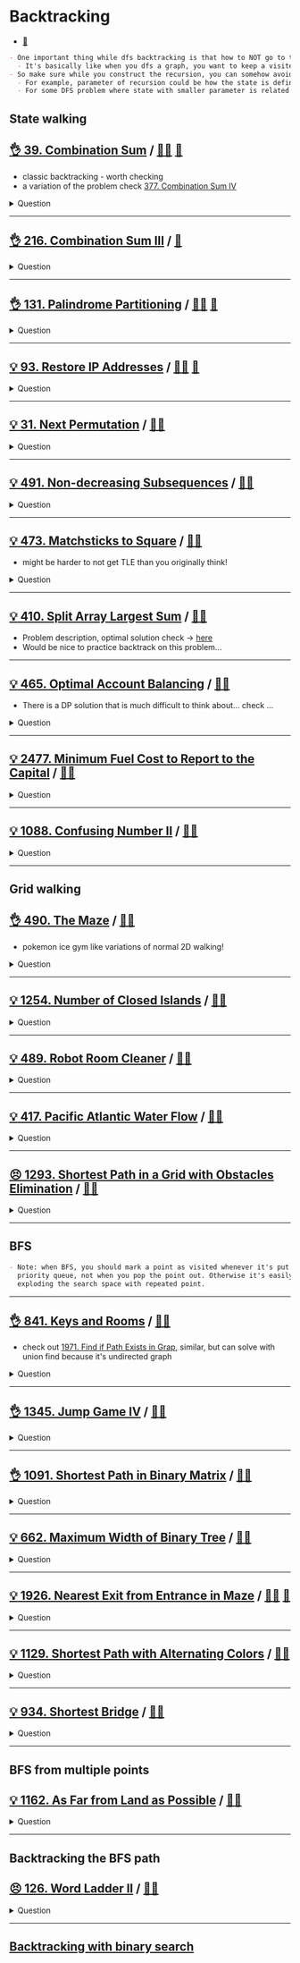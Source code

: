 # Backtracking

- [:notebook:](../../_notes/backtracking.md)

```markdown
- One important thing while dfs backtracking is that how to NOT go to the same state.
  - It's basically like when you dfs a graph, you want to keep a visited node set.
- So make sure while you construct the recursion, you can somehow avoid the duplicated states.
  - For example, parameter of recursion could be how the state is defined.
  - For some DFS problem where state with smaller parameter is related to state with larger one, it's likely dp'able. Check [here](../dp/dp_dfs_memorization/README.md)
```

## State walking

## [:ok_hand: 39. Combination Sum](https://leetcode.com/problems/combination-sum/) / [:man_technologist:](combinational_sum.h) [:snake:](combinational_sum.py)

- classic backtracking - worth checking
- a variation of the problem check [377. Combination Sum IV](../dp/dp_unbounded_knapsack/README.md#👌-377-combination-sum-iv-🎯)

<details><summary markdown="span">Question</summary>

```markdown

Given an array of distinct integers candidates and a target integer target,
return a list of all unique combinations of candidates
       where the chosen numbers sum to target.

You may return the combinations in any order.
The same number may be chosen from candidates an unlimited number of times.
Two combinations are unique if the frequency of at least one of the chosen
numbers is different.

Input: candidates = [2,3,6,7], target = 7
Output: [[2,2,3],[7]]

Explanation:
2 and 3 are candidates, and 2 + 2 + 3 = 7. Note that 2 can be used multiple times.
7 is a candidate, and 7 = 7.
These are the only two combinations.
```

</details>

------------------------------------------------------------------------------

## [:ok_hand: 216. Combination Sum III](https://leetcode.com/problems/combination-sum-iii) / [:snake:](combinational_sum_iii.py)

<details><summary markdown="span">Question</summary>

```markdown
Find all valid combinations of k numbers that sum up to n such that the following conditions are true:

Only numbers 1 through 9 are used.
Each number is used at most once.

Return a list of all possible valid combinations.
The list must not contain the same combination twice, and the combinations may be returned in any order.

Example 1:

Input: k = 3, n = 7

- Output: [[1,2,4]]
- Explanation: 1 + 2 + 4 = 7 There are no other valid combinations.
```

</details>

------------------------------------------------------------------------------

## [:ok_hand: 131. Palindrome Partitioning](https://leetcode.com/problems/palindrome-partitioning) / [:man_technologist:](palindrome_partitioning.h) [:snake:](palindrome_partitioning.py)

<details><summary markdown="span">Question</summary>

```markdown
Given a string s, partition s such that every substring of the partition is a
palindrome. Return all possible palindrome partitioning of s.

Input: s = "aab"
Output: [["a","a","b"],["aa","b"]]

Input: s = "a"
Output: [["a"]]
```

</details>

------------------------------------------------------------------------------

## [:bulb: 93. Restore IP Addresses](https://leetcode.com/problems/restore-ip-addresses) / [:man_technologist:](restore_ip_addresses.h) [:snake:](restore_ip_addresses.py)

<details><summary markdown="span">Question</summary>

```markdown
A valid IP address consists of exactly four integers separated by single dots.

Each integer is between 0 and 255 (inclusive) and cannot have leading zeros.

For example, "0.1.2.201" and "192.168.1.1" are valid IP addresses, but
"0.011.255.245", "192.168.1.312" and "192.168@1.1" are invalid IP addresses.

Given a string s containing only digits, return all possible valid IP addresses
that can be formed by inserting dots into s.

You are not allowed to reorder or remove any digits in s. You may return the
valid IP addresses in any order.


Input: s = "25525511135"
Output: ["255.255.11.135","255.255.111.35"]

Input: s = "0000"
Output: ["0.0.0.0"]

Input: s = "101023"
Output: ["1.0.10.23","1.0.102.3","10.1.0.23","10.10.2.3","101.0.2.3"]

```

</details>

------------------------------------------------------------------------------

## [:bulb: 31. Next Permutation](https://leetcode.com/problems/next-permutation/) / [:man_technologist:](next_permutation.h)

<details><summary markdown="span">Question</summary>

```markdown
Find next permutation of an array.

Input: nums = [1,2,3]
Output: [1,3,2]

Input: nums = [3,2,1]
Output: [1,2,3]

Input: nums = [1,1,5]
Output: [1,5,1]
```

</details>

------------------------------------------------------------------------------

## [:bulb: 491. Non-decreasing Subsequences](https://leetcode.com/problems/non-decreasing-subsequences) / [:man_technologist:](non_decreasing_subseq.h)

<details><summary markdown="span">Question</summary>

```markdown
Given an integer array nums, return all the different possible non-decreasing
subsequences of the given array with at least two elements.

You may return the answer in any order.

Input: nums = [4,6,7,7]
Output: [[4,6],[4,6,7],[4,6,7,7],[4,7],[4,7,7],[6,7],[6,7,7],[7,7]]

Input: nums = [4,4,3,2,1]
Output: [[4,4]]
```

</details>

------------------------------------------------------------------------------

## [:bulb: 473. Matchsticks to Square](https://leetcode.com/problems/matchsticks-to-square/) / [:man_technologist:](matchsticks_to_square.h)

- might be harder to not get TLE than you originally think!

<details><summary markdown="span">Question</summary>

```markdown
You are given an integer array matchsticks where
- matchsticks[i] is the length of the ith matchstick.

You want to use all the matchsticks to make one square.
- You should not break any stick
- but you can link them up
- and each matchstick must be used exactly one time.

Return true if you can make this square and false otherwise.

Input: matchsticks = [1,1,2,2,2]
Output: true
Explanation: You can form a square with length 2, one side of the square came two sticks with length 1.
(1+1 / 2 / 2 / 2)

Input: matchsticks = [3,3,3,3,4]
Output: false
Explanation: You cannot find a way to form a square with all the matchsticks.
```

</details>

------------------------------------------------------------------------------

## [:bulb: 410. Split Array Largest Sum](https://leetcode.com/problems/split-array-largest-sum/) / [:man_technologist:](split_arr_largest_sum_bt.h)

- Problem description, optimal solution check -> [here](../binary_search/README.md#bulbbulb-410-split-array-largest-sumhttpsleetcodecomproblemssplit-array-largest-sum-dartsplitarrlargestsumbsh)
- Would be nice to practice backtrack on this problem...

------------------------------------------------------------------------------

## [:bulb: 465. Optimal Account Balancing](https://leetcode.com/problems/optimal-account-balancing/) / [:man_technologist:](optimal_acct_balancing.h)

- There is a DP solution that is much difficult to think about... check ...

<details><summary markdown="span">Question</summary>

```markdown
You are given an array of transactions transactions where

transactions[i] = [fromi, toi, amounti] indicates that
- the person with ID = fromi gave amounti $ to the person with ID = toi.

Return the minimum number of transactions required to settle the debt.
```

</details>

------------------------------------------------------------------------------

## [:bulb: 2477. Minimum Fuel Cost to Report to the Capital](https://leetcode.com/problems/minimum-fuel-cost-to-report-to-the-capital) / [:man_technologist:](min_fuel_cost_to_capital.h)

<details><summary markdown="span">Question</summary>

```markdown
There is a tree (i.e., a connected, undirected graph with no cycles) structure
country network
- consisting of n cities numbered from 0 to n - 1 and
- exactly n - 1 roads.

The capital city is city 0.

You are given a 2D integer array roads where roads[i] = [ai, bi] denotes that
there exists a bidirectional road connecting cities ai and bi.

- There is a meeting for the representatives of each city.
- The meeting is in the capital city.
- There is a car in each city.

You are given an integer seats that indicates the number of seats in each car.

A representative can use the car in their city to travel or change the car and
ride with another representative.

The cost of traveling between two cities is one liter of fuel.
Return the minimum number of liters of fuel to reach the capital city.


Input: roads = [[0,1],[0,2],[0,3]], seats = 5

              2
              |
            1-0-3

Output: 3

Explanation:
- Representative1 goes directly to the capital with 1 liter of fuel.
- Representative2 goes directly to the capital with 1 liter of fuel.
- Representative3 goes directly to the capital with 1 liter of fuel.
It costs 3 liters of fuel at minimum.
It can be proven that 3 is the minimum number of liters of fuel needed.

Input: roads = [[3,1],[3,2],[1,0],[0,4],[0,5],[4,6]], seats = 2

          1-3-2
          |
      6-4-0-5

Output: 7

Explanation:
- Representative2 goes directly to city 3 with 1 liter of fuel.
- Representative2 and representative3 go together to city 1 with 1 liter of fuel.
- Representative2 and representative3 go together to the capital with 1 liter of fuel.
- Representative1 goes directly to the capital with 1 liter of fuel.
- Representative5 goes directly to the capital with 1 liter of fuel.
- Representative6 goes directly to city 4 with 1 liter of fuel.
- Representative4 and representative6 go together to the capital with 1 liter of fuel.
It costs 7 liters of fuel at minimum.
It can be proven that 7 is the minimum number of liters of fuel needed.
```

</details>

------------------------------------------------------------------------------

## [:bulb: 1088. Confusing Number II](https://leetcode.com/problems/confusing-number-ii/) / [:man_technologist:](confusing_number_ii.h)

<details><summary markdown="span">Question</summary>

```markdown
A confusing number is a number that
- when rotated 180 degrees becomes a different number with each digit valid.
  - When   0, 1, 6, 8, and 9 are rotated 180 degrees, they
    become 0, 1, 9, 8, and 6 respectively.
  - When 2, 3, 4, 5, and 7 are rotated 180 degrees, they become invalid.

- We can rotate digits of a number by 180 degrees to form new digits.


Note that after rotating a number, we can ignore leading zeros.
For example, after rotating 8000, we have 0008 which is considered as just 8.

Given an integer n, return the number of confusing numbers in the
inclusive range [1, n].
```

</details>

------------------------------------------------------------------------------

## Grid walking

## [:ok_hand: 490. The Maze](https://leetcode.com/problems/the-maze/) / [:man_technologist:](the_maze.h)

- pokemon ice gym like variations of normal 2D walking!

<details><summary markdown="span">Question</summary>

```markdown
There is a ball in a maze with
- empty spaces (represented as 0) and
- walls (represented as 1).

The ball can go through the empty spaces by rolling up, down, left or right,
but it won't stop rolling until hitting a wall.

When the ball stops, it could choose the next direction.

Given the m x n maze, the ball's start position and the destination, where

- start = [startrow, startcol] and
- destination = [destinationrow, destinationcol],

return true if the ball can stop at the destination, otherwise return false.
You may assume that the borders of the maze are all walls.


Input: maze =
[[0,0,1,0,0],
 [0,0,0,0,0],
 [0,0,0,1,0],
 [1,1,0,1,1],
 [0,0,0,0,0]], start = [0,4], destination = [4,4]

Output: true
Explanation: One possible way is : left -> down -> left -> down -> right -> down -> right.
```

</details>

------------------------------------------------------------------------------

## [:bulb: 1254. Number of Closed Islands](https://leetcode.com/problems/number-of-closed-islands) / [:man_technologist:](number_of_closed_island.h)

<details><summary markdown="span">Question</summary>

```markdown
Given a 2D grid consists of 0s (land) and 1s (water).

An island is a maximal 4-directionally connected group of 0s and a closed island
is an island totally (all left, top, right, bottom) surrounded by 1s.

Return the number of closed islands.


Input: grid = [
       [1,1,1,1,1,1,1,0],
       [1,0,0,0,0,1,1,0],
       [1,0,1,0,1,1,1,0],
       [1,0,0,0,0,1,0,1],
       [1,1,1,1,1,1,1,0]]
Output: 2
Explanation: the ^ are closed island as defined

       [1,1,1,1,1,1,1,0],
       [1,^,^,^,^,1,1,0],
       [1,^,1,^,1,1,1,0],
       [1,^,^,^,^,1,^,1],
       [1,1,1,1,1,1,1,0]

```

</details>

------------------------------------------------------------------------------

## [:bulb: 489. Robot Room Cleaner](https://leetcode.com/problems/robot-room-cleaner) / [:man_technologist:](robot_room_cleaner.h)

<details><summary markdown="span">Question</summary>

```markdown
You are controlling a robot that is located somewhere in a room.
The room is modeled as an m x n binary grid where
- 0 represents a wall and 1 represents an empty slot.

The robot starts at an unknown location in the room that is guaranteed to be
empty, and you do not have access to the grid, but you can only move the robot using
the given API Robot.

You are tasked to use the robot to clean the entire room (i.e., clean every
empty cell in the room). The robot with the four given APIs can
- move forward,
- turn left
- turn right. Each turn is 90 degrees.

When the robot tries to move into a wall cell, its bumper sensor detects the
obstacle, and it stays on the current cell.

Design an algorithm to clean the entire room using the following APIs:

interface Robot {
  // returns true if next cell is open and robot moves into the cell.
  // returns false if next cell is obstacle and robot stays on the current cell.
  boolean move();

  // Robot will stay on the same cell after calling turnLeft/turnRight.
  // Each turn will be 90 degrees.
  void turnLeft();
  void turnRight();

  // Clean the current cell.
  void clean();
}


- Note that the initial direction of the robot will be facing up. You can
assume all four edges of the grid are all surrounded by a wall.

Custom testing:
- The input is only given to initialize the room and the robot's position
internally. You must solve this problem "blindfolded". In other words, you must
control the robot using only the four mentioned APIs without knowing the room
layout and the initial robot's position.
```

</details>

------------------------------------------------------------------------------

## [:bulb: 417. Pacific Atlantic Water Flow](https://leetcode.com/problems/pacific-atlantic-water-flow/) / [:man_technologist:](pac_atl_water_flow.h)

<details><summary markdown="span">Question</summary>

```markdown
There is an m x n rectangular island
that borders both the Pacific Ocean and Atlantic Ocean.

The Pacific Ocean touches the island's left and top edges,
and the Atlantic Ocean touches the island's right and bottom edges.

The island is partitioned into a grid of square cells.
You are given an m x n integer matrix heights where heights[r][c]
represents the height above sea level of the cell at coordinate (r, c).

The island receives a lot of rain, and the rain water can
flow to neighboring cells directly north, south, east, and west if
the neighboring cell's height is less than or equal to the current cell's height.

Water can flow from any cell adjacent to an ocean into the ocean.

Return a 2D list of grid coordinates result where result[i] = [ri, ci]
denotes that rain water can flow from cell (ri, ci)
to both the Pacific and Atlantic oceans.

Input: heights = [[1,2,2,3,5],[3,2,3,4,4],[2,4,5,3,1],[6,7,1,4,5],[5,1,1,2,4]]
Output: [[0,4],[1,3],[1,4],[2,2],[3,0],[3,1],[4,0]]
Explanation: The following cells can flow to the Pacific and Atlantic oceans, as shown below:
[0,4]: [0,4] -> Pacific Ocean
       [0,4] -> Atlantic Ocean
[1,3]: [1,3] -> [0,3] -> Pacific Ocean
       [1,3] -> [1,4] -> Atlantic Ocean
[1,4]: [1,4] -> [1,3] -> [0,3] -> Pacific Ocean
       [1,4] -> Atlantic Ocean
[2,2]: [2,2] -> [1,2] -> [0,2] -> Pacific Ocean
       [2,2] -> [2,3] -> [2,4] -> Atlantic Ocean
[3,0]: [3,0] -> Pacific Ocean
       [3,0] -> [4,0] -> Atlantic Ocean
[3,1]: [3,1] -> [3,0] -> Pacific Ocean
       [3,1] -> [4,1] -> Atlantic Ocean
[4,0]: [4,0] -> Pacific Ocean
       [4,0] -> Atlantic Ocean
Note that there are other possible paths for these cells to flow to the Pacific and Atlantic oceans.
```

</details>

------------------------------------------------------------------------------

## [:persevere: 1293. Shortest Path in a Grid with Obstacles Elimination](https://leetcode.com/problems/shortest-path-in-a-grid-with-obstacles-elimination/) / [:man_technologist:](shortest_path_with_obstacle_elimination.h)

<details><summary markdown="span">Question</summary>

```markdown
You are given an m x n integer matrix grid where each cell is either 0 (empty)
or 1 (obstacle). You can move up, down, left, or right from and to an empty cell
in one step.

Return the minimum number of steps to walk from the upper left corner (0, 0) to
the lower right corner (m - 1, n - 1) given that you can eliminate at most k
obstacles. If it is not possible to find such walk return -1.

Input: grid = [[0,0,0],[1,1,0],[0,0,0],[0,1,1],[0,0,0]], k = 1
Output: 6
Explanation:

The shortest path without eliminating any obstacle is 10.
The shortest path with one obstacle elimination at position (3,2) is 6.
Such path is (0,0) -> (0,1) -> (0,2) -> (1,2) -> (2,2) -> (3,2) -> (4,2).
```

</details>

------------------------------------------------------------------------------

## BFS

```markdown
- Note: when BFS, you should mark a point as visited whenever it's put into the
  priority queue, not when you pop the point out. Otherwise it's easily
  exploding the search space with repeated point.
```

------------------------------------------------------------------------------

## [:ok_hand: 841. Keys and Rooms](https://leetcode.com/problems/keys-and-rooms) / [:man_technologist:](keys_and_rooms.h)

- check out [1971. Find if Path Exists in Grap](../union_find/README.md#👌-1971-find-if-path-exists-in-graph-🎯), similar, but can solve with union find because it's undirected graph

<details><summary markdown="span">Question</summary>

```markdown
There are n rooms labeled from 0 to n - 1
- all the rooms are locked except for room 0.
- Your goal is to visit all the rooms.
- However, you cannot enter a locked room without having its key.

When you visit a room, you may find a set of distinct keys in it.
- Each key has a number on it, denoting which room it unlocks, and
- you can take all of them with you to unlock the other rooms.

Given an array rooms where rooms[i] is the set of keys that you can obtain if
you visited room i, return true if you can visit all the rooms, or false otherwise.

Input: rooms = [[1],[2],[3],[]]
Output: true

Input: rooms = [[1,3],[3,0,1],[2],[0]]
Output: false
Explanation: We can not enter room number 2 since the only key that unlocks it is in that room.
```

</details>

------------------------------------------------------------------------------

## [:ok_hand: 1345. Jump Game IV](https://leetcode.com/problems/jump-game-iv) / [:man_technologist:](jump_game_iv.h)

<details><summary markdown="span">Question</summary>

```markdown
Given an array of integers arr, you are initially positioned at the first index
of the array.

In one step you can jump from index i to index:

- i + 1 where: i + 1 < arr.length.
- i - 1 where: i - 1 >= 0.
- j where: arr[i] == arr[j] and i != j.

Return the minimum number of steps to reach the last index of the array.
Notice that you can not jump outside of the array at any time.

Input: arr = [100,-23,-23,404,100,23,23,23,3,404]
Output: 3
Explanation: You need three jumps from index 0 --> 4 --> 3 --> 9.
Note that index 9 is the last index of the array.
```

</details>

------------------------------------------------------------------------------

## [:ok_hand: 1091. Shortest Path in Binary Matrix](https://leetcode.com/problems/shortest-path-in-binary-matrix) / [:man_technologist:](shortest_path_in_binary_matrix.h)

<details><summary markdown="span">Question</summary>

```markdown
Given an n x n binary matrix grid, return the length of the shortest clear path
in the matrix. If there is no clear path, return -1.

A clear path in a binary matrix is a path
- from the top-left cell (i.e., (0, 0))
- to the bottom-right cell (i.e., (n - 1, n - 1)) such that:

- All the visited cells of the path are 0.
- All the adjacent cells of the path are 8-directionally connected
  (i.e. 4 adjacent + 4 diagonal).
- The length of a clear path is the number of visited cells of this path.

Input: grid = [[0,1],
               [1,0]]
Output: 2

Input: grid = [
 [0,1,1,0,0,0],
 [0,1,0,1,1,0],
 [0,1,1,0,1,0],
 [0,0,0,1,1,0],
 [1,1,1,1,1,0],
 [1,1,1,1,1,0]]

Output: 14

As the path with * below:

[[*,1,1,*,*,0],
 [*,1,*,1,1,*],
 [*,1,1,*,1,*],
 [0,*,*,1,1,*],
 [1,1,1,1,1,*],
 [1,1,1,1,1,*]]
```

</details>

------------------------------------------------------------------------------

## [:bulb: 662. Maximum Width of Binary Tree](https://leetcode.com/problems/nearest-exit-from-entrance-in-maze/) / [:man_technologist:](max_width_of_btree.h)

<details><summary markdown="span">Question</summary>

```markdown
Given the root of a binary tree, return the maximum width of the given tree.

The maximum width of a tree is the maximum width among all levels.

The width of one level is defined as the length between the end-nodes (the
leftmost and rightmost non-null nodes), where the null nodes between the
end-nodes that would be present in a complete binary tree extending down to that
level are also counted into the length calculation.

It is guaranteed that the answer will in the range of a 32-bit signed integer.

Input: root = [1,3,2,5,3,null,9,null,7,null,5]
Output: 3
                     1
                    3  2
                   5 3   9
                    7 5
Explanation: The maximum width exists in the third level with length 4 (5,3,null,9).
```

</details>

------------------------------------------------------------------------------

## [:bulb: 1926. Nearest Exit from Entrance in Maze](https://leetcode.com/problems/nearest-exit-from-entrance-in-maze/) / [:man_technologist:](nearest_exit_from_entrance.h) [:snake:](nearest_exit_from_entrance.py)

<details><summary markdown="span">Question</summary>

```markdown
You are given an m x n matrix maze (0-indexed) with empty cells
(represented as '.') and walls (represented as '+').

You are also given the entrance of the maze, where
- entrance = [entrance_row, entrance_col] denotes the row and column of the cell
             you are initially standing at.

In one step, you can move one cell up, down, left, or right.

You cannot step into a cell with a wall, and you cannot step outside the maze.
Your goal is to find the nearest exit from the entrance.

An exit is defined as an empty cell that is at the border of the maze.
The entrance does not count as an exit.

Return the number of steps in the shortest path from the entrance to the nearest
exit, or -1 if no such path exists.

Input: maze = [["+","+",".","+"],
               [".",".",".","+"],
               ["+","+","+","."]],
entrance = [1,2]
Output: 1

Explanation:
There are 3 exits in this maze at [1,0], [0,2], and [2,3].
Initially, you are at the entrance cell [1,2].
- You can reach [1,0] by moving 2 steps left.
- You can reach [0,2] by moving 1 step up.
It is impossible to reach [2,3] from the entrance.
Thus, the nearest exit is [0,2], which is 1 step away.
```

</details>

------------------------------------------------------------------------------

## [:bulb: 1129. Shortest Path with Alternating Colors](https://leetcode.com/problems/shortest-path-with-alternating-colors) / [:man_technologist:](shortest_path_with_alternating_colors.h)

<details><summary markdown="span">Question</summary>

```markdown
You are given an integer n, the number of nodes in a directed graph
- where the nodes are labeled from 0 to n - 1.

Each edge is red or blue in this graph,
and there could be self-edges and parallel edges.

You are given two arrays redEdges and blueEdges where:

redEdges[i] = [ai, bi] indicates that
- there is a directed red edge from node ai to node bi in the graph, and
blueEdges[j] = [uj, vj] indicates that
- there is a directed blue edge from node uj to node vj in the graph.

Return an array answer of length n, where
- each answer[x] is the length of the shortest path from node 0 to node x
  such that the edge colors alternate along the path,
- or -1 if such a path does not exist.

Input: n = 3, redEdges = [[0,1],[1,2]], blueEdges = []
Output: [0,1,-1]
```

</details>

------------------------------------------------------------------------------

## [:bulb: 934. Shortest Bridge](https://leetcode.com/problems/shortest-bridge) / [:man_technologist:](shortest_bridge.h)

<details><summary markdown="span">Question</summary>

```markdown
You are given an n x n binary matrix grid where 1 represents land and 0
represents water.

An island is a 4-directionally connected group of 1's not connected to any other
1's. There are exactly two islands in grid.

You may change 0's to 1's to connect the two islands to form one island.

Return the smallest number of 0's you must flip to connect the two islands.

Input: grid = [[0,1,0],
               [0,0,0],
               [0,0,1]]
Output: 2
```

</details>

------------------------------------------------------------------------------

## BFS from multiple points

## [:bulb: 1162. As Far from Land as Possible](https://leetcode.com/problems/as-far-from-land-as-possible) / [:man_technologist:](as_far_from_land_as_possible.h)

<details><summary markdown="span">Question</summary>

```markdown
Given an n x n grid containing only values 0 and 1, where
- 0 represents water and
- 1 represents land,

find a water cell such that its distance to the nearest land cell is maximized,
and return the distance. If no land or water exists in the grid, return -1.

The distance used in this problem is the Manhattan distance:

the distance between two cells (x0, y0) and (x1, y1) is |x0 - x1| + |y0 - y1|.

Input: grid = [[1,0,1],
               [0,0,0],
               [1,0,1]]
Output: 2
Explanation: The cell (1, 1) is as far as possible from all the land with distance 2.


Input: grid = [[1,0,0],
               [0,0,0],
               [0,0,0]]
Output: 4
Explanation: The cell (2, 2) is as far as possible from all the land with distance 4.
```

</details>

------------------------------------------------------------------------------

## Backtracking the BFS path

## [:persevere: 126. Word Ladder II](https://leetcode.com/problems/word-ladder-ii/) / [:man_technologist:](word_ladder_ii.h)

<details><summary markdown="span">Question</summary>

```markdown
A transformation sequence from word `beginWord` to word `endWord`
using a dictionary `wordList` is a sequence of words:
    `beginWord -> s1 -> s2 -> ... -> sk`

such that:
- Every adjacent pair of words differs by **a single letter**.
- Every `si` for `1 <= i <= k` is in wordList.
- Note that `beginWord` does not need to be in `wordList`.
- `sk == endWord`

- Given two words, `beginWord` and `endWord`, and a dictionary `wordList`,
return all the shortest transformation sequences from `beginWord` to `endWord`,
or an empty list if no such sequence exists.

- Each sequence should be returned as a list of the words `[beginWord, s1, s2, ..., sk]`.

Input: `beginWord` = "hit",
       `endWord`   = "cog",
       `wordList` = ["hot","dot","dog","lot","log","cog"]

Output: [["hit","hot","dot","dog","cog"],
         ["hit","hot","lot","log","cog"]]

Explanation: There are 2 shortest transformation sequences:
- "hit" -> "hot" -> "dot" -> "dog" -> "cog"
- "hit" -> "hot" -> "lot" -> "log" -> "cog"
```

</details>

------------------------------------------------------------------------------

## [Backtracking with binary search](../binary_search/README.md#backtracking-x-binary-search)
